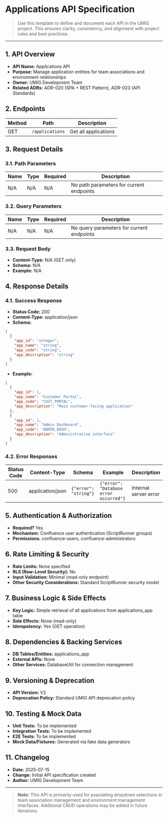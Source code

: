 # Applications API Specification

> Use this template to define and document each API in the UMIG project. This ensures clarity, consistency, and alignment with project rules and best practices.

---

## 1. API Overview

- **API Name:** Applications API
- **Purpose:** Manage application entities for team associations and environment relationships
- **Owner:** UMIG Development Team
- **Related ADRs:** ADR-020 (SPA + REST Pattern), ADR-023 (API Standards)

## 2. Endpoints

| Method | Path            | Description          |
| ------ | --------------- | -------------------- |
| GET    | `/applications` | Get all applications |

## 3. Request Details

### 3.1. Path Parameters

| Name | Type | Required | Description                              |
| ---- | ---- | -------- | ---------------------------------------- |
| N/A  | N/A  | N/A      | No path parameters for current endpoints |

### 3.2. Query Parameters

| Name | Type | Required | Description                               |
| ---- | ---- | -------- | ----------------------------------------- |
| N/A  | N/A  | N/A      | No query parameters for current endpoints |

### 3.3. Request Body

- **Content-Type:** N/A (GET only)
- **Schema:** N/A
- **Example:** N/A

## 4. Response Details

### 4.1. Success Response

- **Status Code:** 200
- **Content-Type:** application/json
- **Schema:**

```json
[
  {
    "app_id": "integer",
    "app_name": "string",
    "app_code": "string",
    "app_description": "string"
  }
]
```

- **Example:**

```json
[
  {
    "app_id": 1,
    "app_name": "Customer Portal",
    "app_code": "CUST_PORTAL",
    "app_description": "Main customer-facing application"
  },
  {
    "app_id": 2,
    "app_name": "Admin Dashboard",
    "app_code": "ADMIN_DASH",
    "app_description": "Administrative interface"
  }
]
```

### 4.2. Error Responses

| Status Code | Content-Type     | Schema                | Example                                | Description           |
| ----------- | ---------------- | --------------------- | -------------------------------------- | --------------------- |
| 500         | application/json | `{"error": "string"}` | `{"error": "Database error occurred"}` | Internal server error |

## 5. Authentication & Authorization

- **Required?** Yes
- **Mechanism:** Confluence user authentication (ScriptRunner groups)
- **Permissions:** confluence-users, confluence-administrators

## 6. Rate Limiting & Security

- **Rate Limits:** None specified
- **RLS (Row-Level Security):** No
- **Input Validation:** Minimal (read-only endpoint)
- **Other Security Considerations:** Standard ScriptRunner security model

## 7. Business Logic & Side Effects

- **Key Logic:** Simple retrieval of all applications from applications_app table
- **Side Effects:** None (read-only)
- **Idempotency:** Yes (GET operation)

## 8. Dependencies & Backing Services

- **DB Tables/Entities:** applications_app
- **External APIs:** None
- **Other Services:** DatabaseUtil for connection management

## 9. Versioning & Deprecation

- **API Version:** V2
- **Deprecation Policy:** Standard UMIG API deprecation policy

## 10. Testing & Mock Data

- **Unit Tests:** To be implemented
- **Integration Tests:** To be implemented
- **E2E Tests:** To be implemented
- **Mock Data/Fixtures:** Generated via fake data generators

## 11. Changelog

- **Date:** 2025-07-15
- **Change:** Initial API specification created
- **Author:** UMIG Development Team

---

> **Note:** This API is primarily used for populating dropdown selections in team association management and environment management interfaces. Additional CRUD operations may be added in future iterations.
